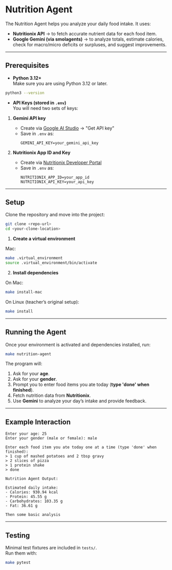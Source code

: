 # Nutrition Agent

The Nutrition Agent helps you analyze your daily food intake.
It uses:

- **Nutritionix API** → to fetch accurate nutrient data for each food item.  
- **Google Gemini (via smolagents)** → to analyze totals, estimate calories, check for macro/micro deficits or surpluses, and suggest improvements.

---

## Prerequisites

- **Python 3.12+**  
  Make sure you are using Python 3.12 or later.

```bash
python3 --version
```

- **API Keys (stored in `.env`)**  
  You will need two sets of keys:

1. **Gemini API key**  
   - Create via [Google AI Studio](https://aistudio.google.com/) → "Get API key"  
   - Save in `.env` as:  
     ```
     GEMINI_API_KEY=your_gemini_api_key
     ```

2. **Nutritionix App ID and Key**  
   - Create via [Nutritionix Developer Portal](https://developer.nutritionix.com/)  
   - Save in `.env` as:  
     ```
     NUTRITIONIX_APP_ID=your_app_id
     NUTRITIONIX_API_KEY=your_api_key
     ```

---

## Setup

Clone the repository and move into the project:

```bash
git clone <repo-url>
cd <your-clone-location>
```

1. **Create a virtual environment**

Mac:
```bash
make .virtual_environment
source .virtual_environment/bin/activate
```

2. **Install dependencies**

On Mac:
```bash
make install-mac
```

On Linux (teacher’s original setup):
```bash
make install
```

---

## Running the Agent

Once your environment is activated and dependencies installed, run:

```bash
make nutrition-agent
```

The program will:

1. Ask for your **age**.
2. Ask for your **gender**.  
3. Prompt you to enter food items you ate today (**type 'done' when finished**).  
4. Fetch nutrition data from **Nutritionix**.  
5. Use **Gemini** to analyze your day’s intake and provide feedback.  

---

## Example Interaction

```text
Enter your age: 25
Enter your gender (male or female): male

Enter each food item you ate today one at a time (type 'done' when finished):
> 1 cup of mashed potatoes and 2 tbsp gravy
> 2 slices of pizza
> 1 protein shake
> done

Nutrition Agent Output:

Estimated daily intake:
- Calories: 930.94 kcal
- Protein: 45.55 g
- Carbohydrates: 103.35 g
- Fat: 36.61 g

Then some basic analysis
```

---

## Testing

Minimal test fixtures are included in `tests/`.  
Run them with:

```bash
make pytest
```